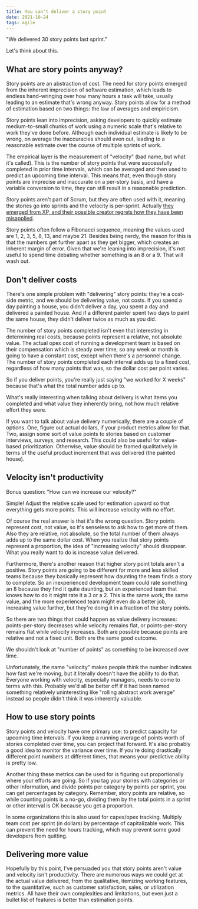 ```yaml
---
title: You can't deliver a story point
date: 2021-10-24
tags: agile
---
```


"We delivered 30 story points last sprint."

Let's think about this.

## What are story points anyway?

Story points are an abstraction of cost. The need for story points emerged from the inherent imprecision of software estimation, which leads to endless hand-wringing over how many hours a task will take, usually leading to an estimate that's wrong anyway. Story points allow for a method of estimation based on two things: the law of averages and empiricism.

Story points lean into imprecision, asking developers to quickly estimate medium-to-small chunks of work using a numeric scale that's relative to work they've done before. Although each individual estimate is likely to be wrong, on average the inaccuracies should even out, leading to a reasonable estimate over the course of multiple sprints of work.

The empirical layer is the measurement of "velocity" (bad name, but what it's called). This is the number of story points that were successfully completed in prior time intervals, which can be averaged and then used to predict an upcoming time interval. This means that, even though story points are imprecise and inaccurate on a per-story basis, and have a variable conversion to time, they can still result in a reasonable prediction.

Story points aren't part of Scrum, but they are often used with it, meaning the stories go into sprints and the velocity is per-sprint. Actually [they emerged from XP, and their possible creator regrets how they have been misapplied](https://ronjeffries.com/articles/019-01ff/story-points/Index.html).

Story points often follow a Fibonacci sequence, meaning the values used are 1, 2, 3, 5, 8, 13, and maybe 21. Besides being nerdy, the reason for this is that the numbers get further apart as they get bigger, which creates an inherent margin of error. Given that we're leaning into imprecision, it's not useful to spend time debating whether something is an 8 or a 9. That will wash out.

## Don't deliver costs

There's one simple problem with "delivering" story points: they're a cost-side metric, and we should be delivering value, not costs. If you spend a day painting a house, you didn't deliver a day, you spent a day and delivered a painted house. And if a different painter spent two days to paint the same house, they didn't deliver twice as much as you did.

The number of story points completed isn't even that interesting in determining real costs, because points represent a relative, not absolute value. The actual opex cost of running a development team is based on their compensation which is steady over time, so any week or month is going to have a constant cost, except when there's a personnel change. The number of story points completed each interval adds up to a fixed cost, regardless of how many points that was, so the dollar cost per point varies.

So if you deliver points, you're really just saying "we worked for X weeks" because that's what the total number adds up to.

What's really interesting when talking about delivery is what items you completed and what value they inherently bring, not how much relative effort they were.

If you want to talk about value delivery numerically, there are a couple of options. One, figure out actual dollars, if your product metrics allow for that. Two, assign some sort of value points to stories based on customer interviews, surveys, and research. This could also be useful for value-based prioritization. Otherwise, value should be framed qualitatively in terms of the useful product increment that was delivered (the painted house).

## Velocity isn't productivity

Bonus question: "How can we increase our velocity?"

Simple! Adjust the relative scale used for estimation upward so that everything gets more points. This will increase velocity with no effort.

Of course the real answer is that it's the wrong question. Story points represent cost, not value, so it's senseless to ask how to get more of them. Also they are relative, not absolute, so the total number of them always adds up to the same dollar cost. When you realize that story points represent a proportion, the idea of "increasing velocity" should disappear. What you really want to do is increase value delivered.

Furthermore, there's another reason that higher story point totals aren't a positive. Story points are going to be different for more and less skilled teams because they basically represent how daunting the team finds a story to complete. So an inexperienced development team could rate something an 8 because they find it quite daunting, but an experienced team that knows how to do it might rate it a 3 or a 2. This is the same work, the same value, and the more experienced team might even do a better job, increasing value further, but they're doing it in a fraction of the story points.

So there are two things that could happen as value delivery increases: points-per-story decreases while velocity remains flat, or points-per-story remains flat while velocity increases. Both are possible because points are relative and not a fixed unit. Both are the same good outcome.

We shouldn't look at "number of points" as something to be increased over time.

Unfortunately, the name "velocity" makes people think the number indicates how fast we're moving, but it literally doesn't have the ability to do that. Everyone working with velocity, especially managers, needs to come to terms with this. Probably we'd all be better off if it had been named something relatively uninteresting like "rolling abstract work average" instead so people didn't think it was inherently valuable.

## How to use story points

Story points and velocity have one primary use: to predict capacity for upcoming time intervals. If you keep a running average of points worth of stories completed over time, you can project that forward. It's also probably a good idea to monitor the variance over time. If you're doing drastically different point numbers at different times, that means your predictive ability is pretty low.

Another thing these metrics can be used for is figuring out proportionally where your efforts are going. So if you tag your stories with categories or other information, and divide points per category by points per sprint, you can get percentages by category. Remember, story points are relative, so while counting points is a no-go, dividing them by the total points in a sprint or other interval is OK because you get a proportion.

In some organizations this is also used for capex/opex tracking. Multiply team cost per sprint (in dollars) by percentage of capitalizable work. This can prevent the need for hours tracking, which may prevent some good developers from quitting.

## Delivering more value

Hopefully by this point, I've persuaded you that story points aren't value and velocity isn't productivity. There are numerous ways we could get at the actual value delivered, from the qualitative, itemizing working features, to the quantitative, such as customer satisfaction, sales, or utilization metrics. All have their own complexities and limitations, but even just a bullet list of features is better than estimation points.
